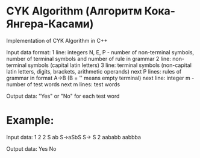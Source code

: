 # CYK Algorithm (Алгоритм Кока-Янгера-Касами)

Implementation of CYK Algorithm in C++

Input data format:
1 line: integers N, E, P - number of non-terminal symbols, number of terminal symbols and number of rule in grammar 
2 line: non-terminal symbols (capital latin letters)
3 line: terminal symbols (non-capital latin letters, digits, brackets, arithmetic operands)
next P lines: rules of grammar in format A->B (B = '' means empty terminal)
next line: integer m - number of test words
next m lines: test words 

Output data:
"Yes" or "No" for each test word

# Example:
Input data:
1 2 2
S
ab
S->aSbS
S->
S
2
aababb
aabbba

Output data:
Yes
No
